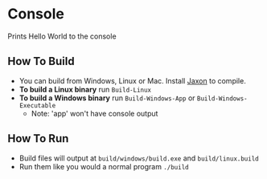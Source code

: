 # Console
Prints Hello World to the console

## How To Build
+ You can build from Windows, Linux or Mac. Install [Jaxon](https://konloch.com/Jaxon) to compile.
+ **To build a Linux binary** run `Build-Linux`
+ **To build a Windows binary** run `Build-Windows-App` or `Build-Windows-Executable`
	+ Note: 'app' won't have console output

## How To Run
+ Build files will output at `build/windows/build.exe` and `build/linux.build`
+ Run them like you would a normal program `./build`